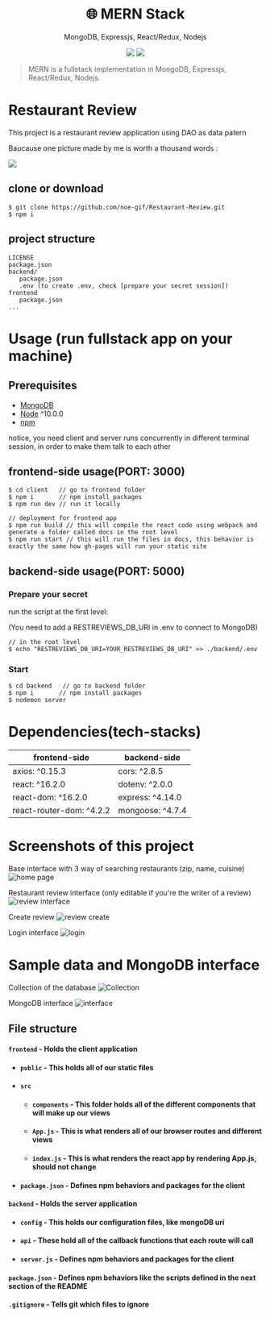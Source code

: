 <h1 align="center">
🌐 MERN Stack
</h1>
<p align="center">
MongoDB, Expressjs, React/Redux, Nodejs
</p>

<p align="center">
      <img src="https://travis-ci.com/amazingandyyy/mern.svg?branch=master" />
      <img src="https://circleci.com/gh/amazingandyyy/mern.svg?style=svg" />
</p>

> MERN is a fullstack implementation in MongoDB, Expressjs, React/Redux, Nodejs.

# Restaurant Review
This project is a restaurant review application using DAO as data patern

Baucause one picture made by me is worth a thousand words : 

<img src="https://media.discordapp.net/attachments/841310155856805949/928344599993393172/unknown.png?width=862&height=467" />

## clone or download
```terminal
$ git clone https://github.com/noe-gif/Restaurant-Review.git
$ npm i
```

## project structure
```terminal
LICENSE
package.json
backend/
   package.json
   .env (to create .env, check [prepare your secret session])
frontend
   package.json
...
```

# Usage (run fullstack app on your machine)

## Prerequisites
- [MongoDB](https://gist.github.com/nrollr/9f523ae17ecdbb50311980503409aeb3)
- [Node](https://nodejs.org/en/download/) ^10.0.0
- [npm](https://nodejs.org/en/download/package-manager/)

notice, you need client and server runs concurrently in different terminal session, in order to make them talk to each other

## frontend-side usage(PORT: 3000)
```terminal
$ cd client   // go to frontend folder
$ npm i       // npm install packages
$ npm run dev // run it locally

// deployment for frontend app
$ npm run build // this will compile the react code using webpack and generate a folder called docs in the root level
$ npm run start // this will run the files in docs, this behavior is exactly the same how gh-pages will run your static site
```

## backend-side usage(PORT: 5000)

### Prepare your secret

run the script at the first level:

(You need to add a RESTREVIEWS_DB_URI in .env to connect to MongoDB)

```terminal
// in the root level
$ echo "RESTREVIEWS_DB_URI=YOUR_RESTREVIEWS_DB_URI" >> ./backend/.env
```

### Start

```terminal
$ cd backend   // go to backend folder
$ npm i       // npm install packages
$ nodemon server
```

# Dependencies(tech-stacks)
frontend-side | backend-side
--- | ---
axios: ^0.15.3 | cors: ^2.8.5
react: ^16.2.0 | dotenv: ^2.0.0
react-dom: ^16.2.0 | express: ^4.14.0
react-router-dom: ^4.2.2 | mongoose: ^4.7.4

# Screenshots of this project

Base interface with 3 way of searching restaurants (zip, name, cuisine)
![home page](https://media.discordapp.net/attachments/841310155856805949/928347759935889418/unknown.png?width=866&height=468)

Restaurant review interface (only editable if you're the writer of a review)
![review interface](https://media.discordapp.net/attachments/841310155856805949/928347677773676575/unknown.png?width=754&height=468)

Create review
![review create](https://media.discordapp.net/attachments/841310155856805949/928347644122791976/unknown.png?width=960&height=454)

Login interface
![login](https://media.discordapp.net/attachments/841310155856805949/928347860506914836/unknown.png?width=960&height=454)

# Sample data and MongoDB interface

Collection of the database
![Collection](https://media.discordapp.net/attachments/841310155856805949/928379321691811880/unknown.png?width=960&height=440)

MongoDB interface
![interface](https://media.discordapp.net/attachments/841310155856805949/928379467397746778/unknown.png?width=960&height=454)

## File structure
#### `frontend` - Holds the client application
- #### `public` - This holds all of our static files
- #### `src`
    - #### `components` - This folder holds all of the different components that will make up our views
    - #### `App.js` - This is what renders all of our browser routes and different views
    - #### `index.js` - This is what renders the react app by rendering App.js, should not change
- #### `package.json` - Defines npm behaviors and packages for the client
#### `backend` - Holds the server application
- #### `config` - This holds our configuration files, like mongoDB uri
- #### `api` - These hold all of the callback functions that each route will call
- #### `server.js` - Defines npm behaviors and packages for the client
#### `package.json` - Defines npm behaviors like the scripts defined in the next section of the README
#### `.gitignore` - Tells git which files to ignore
